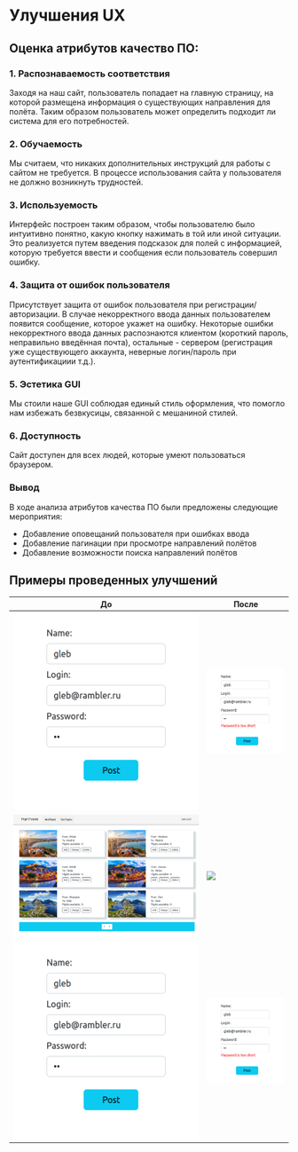 # Улучшения UX
## Оценка атрибутов качество ПО:
### 1. Распознаваемость соответствия
Заходя на наш сайт, пользователь попадает на главную страницу, на которой размещена информация о существующих направления для полёта. Таким образом пользователь может определить подходит ли система для его потребностей.
### 2. Обучаемость
Мы считаем, что никаких дополнительных инструкций для работы с сайтом не требуется. В процессе использования сайта у пользователя не должно возникнуть трудностей.
### 3. Используемость
Интерфейс построен таким образом, чтобы пользователю было интуитивно понятно, какую кнопку нажимать в той или иной ситуации. Это реализуется путем введения подсказок для полей с информацией, которую требуется ввести и сообщения если пользователь совершил ошибку.
### 4. Защита от ошибок пользователя
Присутствует защита от ошибок пользователя при регистрации/авторизации. В случае некорректного ввода данных пользователем появится сообщение, которое укажет на ошибку. Некоторые ошибки некорректного ввода данных распознаются 
клиентом (короткий пароль, неправильно введённая почта), остальные - сервером (регистрация уже существующего аккаунта, неверные логин/пароль при аутентификациии т.д.).
### 5. Эстетика GUI
Мы стоили наше GUI соблюдая единый стиль оформления, что помогло нам избежать безвкусицы, связанной с мешаниной стилей.
### 6. Доступность
Сайт доступен для всех людей, которые умеют пользоваться браузером.
### Вывод
В ходе анализа атрибутов качества ПО были предложены следующие мероприятия:
* Добавление оповещаний пользователя при ошибках ввода
* Добавление пагинации при просмотре направлений полётов
* Добавление возможности поиска направлений полётов

## Примеры проведенных улучшений
|До|После|
|---|---|
|<img src="/img/ref_before.png">|<img src="/img/reg_after.png">|
|<img src="/img/poisk_before.png">|<img src="/img/poisk_after">|
|<img src="/img/ref_before.png">|<img src="/img/reg_after.png">|
